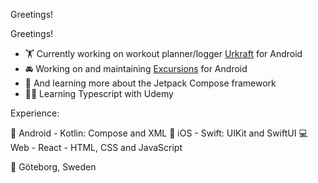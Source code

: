 Greetings!

Greetings!

- 🏋️ Currently working on workout planner/logger [Urkraft](https://github.com/braindome/urkraft-android) for Android
- 🚘 Working on and maintaining [Excursions](https://github.com/braindome/excursions-android) for Android
- 🤖 And learning more about the Jetpack Compose framework
- 🧑‍💻 Learning Typescript with Udemy

Experience:

📱 Android - Kotlin: Compose and XML
📱 iOS - Swift: UIKit and SwiftUI
💻 Web - React - HTML, CSS and JavaScript

🏡 Göteborg, Sweden
